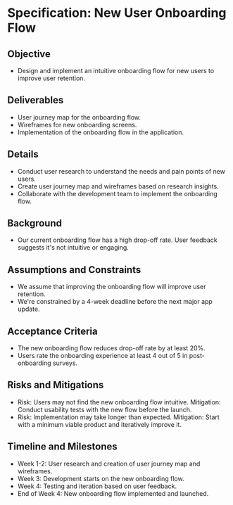 # Specification: New User Onboarding Flow

## Objective
- Design and implement an intuitive onboarding flow for new users to improve user retention.

## Deliverables
- User journey map for the onboarding flow.
- Wireframes for new onboarding screens.
- Implementation of the onboarding flow in the application.

## Details
- Conduct user research to understand the needs and pain points of new users.
- Create user journey map and wireframes based on research insights.
- Collaborate with the development team to implement the onboarding flow.

## Background
- Our current onboarding flow has a high drop-off rate. User feedback suggests it's not intuitive or engaging.

## Assumptions and Constraints
- We assume that improving the onboarding flow will improve user retention. 
- We're constrained by a 4-week deadline before the next major app update.

## Acceptance Criteria
- The new onboarding flow reduces drop-off rate by at least 20%.
- Users rate the onboarding experience at least 4 out of 5 in post-onboarding surveys.

## Risks and Mitigations
- Risk: Users may not find the new onboarding flow intuitive. Mitigation: Conduct usability tests with the new flow before the launch.
- Risk: Implementation may take longer than expected. Mitigation: Start with a minimum viable product and iteratively improve it.

## Timeline and Milestones
- Week 1-2: User research and creation of user journey map and wireframes.
- Week 3: Development starts on the new onboarding flow.
- Week 4: Testing and iteration based on user feedback.
- End of Week 4: New onboarding flow implemented and launched.
